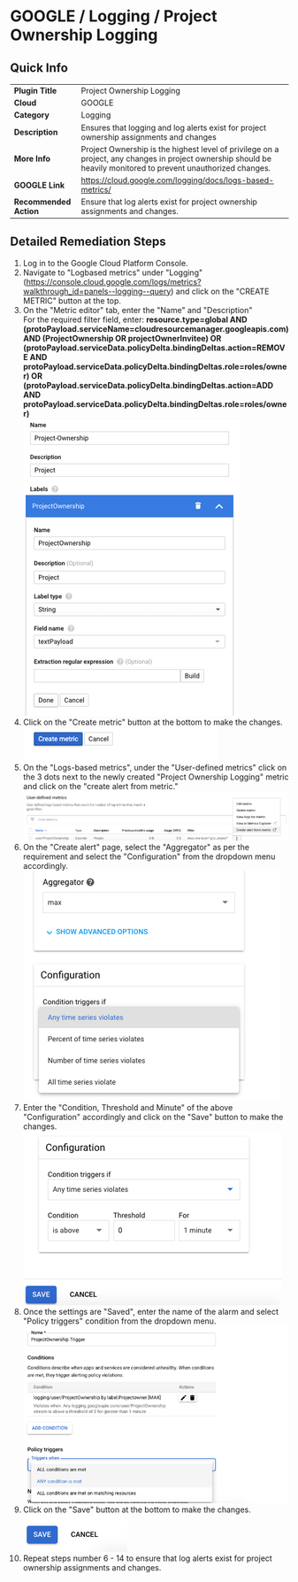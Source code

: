 
# GOOGLE / Logging / Project Ownership Logging

## Quick Info

| | |
|-|-|
| **Plugin Title** | Project Ownership Logging |
| **Cloud** | GOOGLE |
| **Category** | Logging |
| **Description** | Ensures that logging and log alerts exist for project ownership assignments and changes |
| **More Info** | Project Ownership is the highest level of privilege on a project, any changes in project ownership should be heavily monitored to prevent unauthorized changes. |
| **GOOGLE Link** | https://cloud.google.com/logging/docs/logs-based-metrics/ |
| **Recommended Action** | Ensure that log alerts exist for project ownership assignments and changes. |

## Detailed Remediation Steps
1. Log in to the Google Cloud Platform Console.
2. Navigate to "Logbased metrics" under "Logging" (https://console.cloud.google.com/logs/metrics?walkthrough_id=panels--logging--query) and click on the "CREATE METRIC" button at the top.</br>  
3. On the "Metric editor" tab, enter the "Name" and "Description" </br> For the required filter field, enter: **resource.type=global AND (protoPayload.serviceName=cloudresourcemanager.googleapis.com) AND (ProjectOwnership OR projectOwnerInvitee) OR (protoPayload.serviceData.policyDelta.bindingDeltas.action=REMOVE AND protoPayload.serviceData.policyDelta.bindingDeltas.role=roles/owner) OR (protoPayload.serviceData.policyDelta.bindingDeltas.action=ADD AND protoPayload.serviceData.policyDelta.bindingDeltas.role=roles/owner)** </br> <img src="/resources/google/logging/project-ownership-logging/step7.png"/>
4. Click on the "Create metric" button at the bottom to make the changes.</br> <img src="/resources/google/logging/project-ownership-logging/step8.png"/>
5. On the "Logs-based metrics", under the "User-defined metrics" click on the 3 dots next to the newly created "Project Ownership Logging" metric and click on the "create alert from metric."</br> <img src="/resources/google/logging/project-ownership-logging/step9.png"/>
6. On the "Create alert" page, select the "Aggregator" as per the requirement and select the "Configuration" from the dropdown menu accordingly.</br> <img src="/resources/google/logging/project-ownership-logging/step10.png"/>
7. Enter the "Condition, Threshold and Minute" of the above "Configuration" accordingly and click on the "Save" button to make the changes.</br> <img src="/resources/google/logging/project-ownership-logging/step11.png"/>
8. Once the settings are "Saved", enter the name of the alarm and select "Policy triggers" condition from the dropdown menu.</br> <img src="/resources/google/logging/project-ownership-logging/step12.png"/>
9. Click on the "Save" button at the bottom to make the changes.</br> <img src="/resources/google/logging/project-ownership-logging/step13.png"/>
10. Repeat steps number 6 - 14 to ensure that log alerts exist for project ownership assignments and changes.</br>
